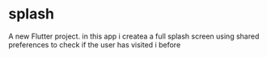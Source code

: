 # splash

A new Flutter project.
in this app i createa a full splash screen using shared preferences
to check if the user has visited i before


